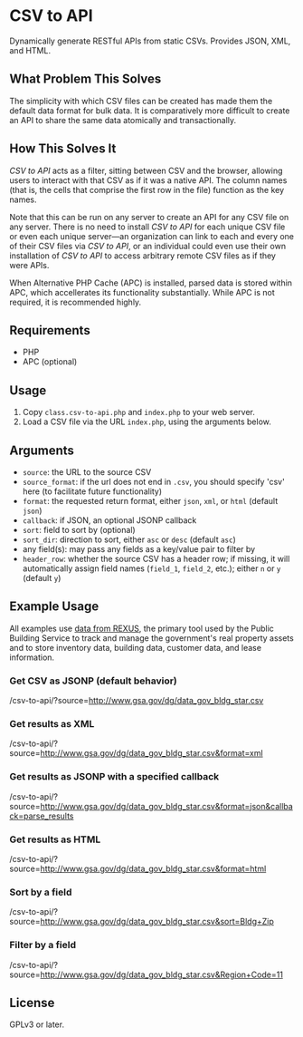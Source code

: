 CSV to API
===========

Dynamically generate RESTful APIs from static CSVs. Provides JSON, XML, and HTML.

What Problem This Solves
------------------------

The simplicity with which CSV files can be created has made them the default data format for bulk data. It is comparatively more difficult to create an API to share the same data atomically and transactionally.

How This Solves It
------------------

*CSV to API* acts as a filter, sitting between CSV and the browser, allowing users to interact with that CSV as if it was a native API. The column names (that is, the cells that comprise the first row in the file) function as the key names.

Note that this can be run on any server to create an API for any CSV file on any server. There is no need to install *CSV to API* for each unique CSV file or even each unique server—an organization can link to each and every one of their CSV files via *CSV to API*, or an individual could even use their own installation of *CSV to API* to access arbitrary remote CSV files as if they were APIs.

When Alternative PHP Cache (APC) is installed, parsed data is stored within APC, which accellerates  its functionality substantially. While APC is not required, it is recommended highly.

Requirements
------------

* PHP
* APC (optional)

Usage
-----

1. Copy `class.csv-to-api.php` and `index.php` to your web server.
2. Load a CSV file via the URL `index.php`, using the arguments below.

Arguments
---------

* `source`: the URL to the source CSV
* `source_format`: if the url does not end in `.csv`, you should specify 'csv' here (to facilitate future functionality)
* `format`: the requested return format, either `json`, `xml`, or `html` (default `json`)
* `callback`: if JSON, an optional JSONP callback
* `sort`: field to sort by (optional)
* `sort_dir`: direction to sort, either `asc` or `desc` (default `asc`)
* any field(s): may pass any fields as a key/value pair to filter by
* `header_row`: whether the source CSV has a header row; if missing, it will automatically assign field names (`field_1`, `field_2`, etc.); either `n` or `y` (default `y`)

Example Usage
-------------

All examples use [data from REXUS](http://catalog.data.gov/dataset/real-estate-across-the-united-states-rexus-inventory-building), the primary tool used by the Public Building Service to track and manage the government's real property assets and to store inventory data, building data, customer data, and lease information.

### Get CSV as JSONP (default behavior)
/csv-to-api/?source=http://www.gsa.gov/dg/data_gov_bldg_star.csv

### Get results as XML

/csv-to-api/?source=http://www.gsa.gov/dg/data_gov_bldg_star.csv&format=xml

### Get results as JSONP with a specified callback

/csv-to-api/?source=http://www.gsa.gov/dg/data_gov_bldg_star.csv&format=json&callback=parse_results

### Get results as HTML

/csv-to-api/?source=http://www.gsa.gov/dg/data_gov_bldg_star.csv&format=html

### Sort by a field

/csv-to-api/?source=http://www.gsa.gov/dg/data_gov_bldg_star.csv&sort=Bldg+Zip

### Filter by a field

/csv-to-api/?source=http://www.gsa.gov/dg/data_gov_bldg_star.csv&Region+Code=11

License
-------
GPLv3 or later.
